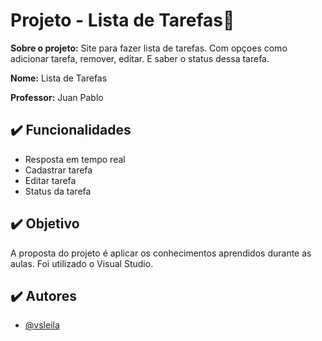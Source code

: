 
# Projeto - Lista de Tarefas📎 

**Sobre o projeto:**
Site para fazer lista de tarefas. Com opçoes como adicionar tarefa, remover, editar. E saber o status dessa tarefa.

**Nome:** Lista de Tarefas 

**Professor:** Juan Pablo

## ✔️ Funcionalidades


- Resposta em tempo real
- Cadastrar tarefa
- Editar tarefa
- Status da tarefa

## ✔️ Objetivo

A proposta do projeto é aplicar os conhecimentos aprendidos durante as aulas. 
Foi utilizado o Visual Studio. 


## ✔️  Autores

- [@vsleila](https://github.com/vsleila)

